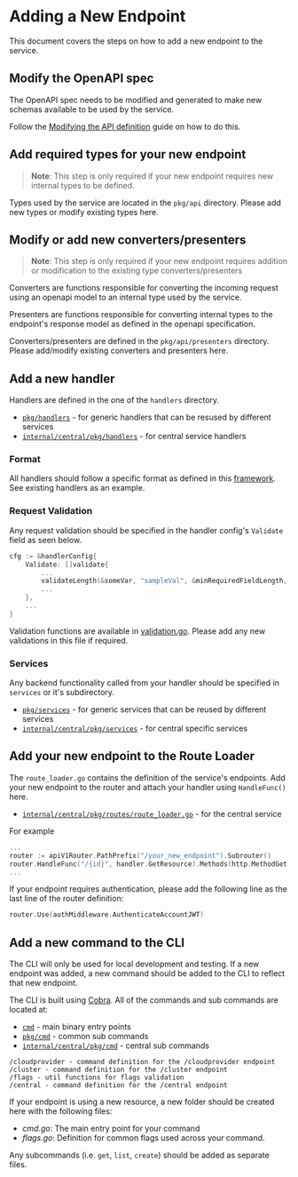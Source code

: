 # Adding a New Endpoint
This document covers the steps on how to add a new endpoint to the service.

## Modify the OpenAPI spec
The OpenAPI spec needs to be modified and generated to make new schemas available to be used by the service.

Follow the [Modifying the API definition](../CONTRIBUTING.md#modifying-the-api-definition) guide on how to do this.

## Add required types for your new endpoint
> **Note**: This step is only required if your new endpoint requires new internal types to be defined.

Types used by the service are located in the `pkg/api` directory. Please add new types or modify existing types here.

## Modify or add new converters/presenters
> **Note**: This step is only required if your new endpoint requires addition or modification to the existing type converters/presenters

Converters are functions responsible for converting the incoming request using an openapi model to an internal type used by the service.

Presenters are functions responsible for converting internal types to the endpoint's response model as defined in the openapi specification.

Converters/presenters are defined in the `pkg/api/presenters` directory. Please add/modify existing converters and presenters here.

## Add a new handler
Handlers are defined in the one of the `handlers` directory.
* [`pkg/handlers`](../pkg/handlers) - for generic handlers that can be resused by different services
* [`internal/central/pkg/handlers`](../internal/central/pkg/handlers) - for central service handlers

### Format
All handlers should follow a specific format as defined in this [framework](https://github.com/stackrox/acs-fleet-manager/blob/main/pkg/handlers/framework.go). See existing handlers as an example.

### Request Validation
Any request validation should be specified in the handler config's `Validate` field as seen below.

```go
cfg := &handlerConfig{
    Validate: []validate{
        ...
        validateLength(&someVar, "sampleVal", &minRequiredFieldLength, nil),
        ...
    },
    ...
}
```

Validation functions are available in [validation.go](https://github.com/stackrox/acs-fleet-manager/blob/master/pkg/handlers/validation.go). Please add any new validations in this file if required.

### Services
Any backend functionality called from your handler should be specified in `services` or it's subdirectory.

* [`pkg/services`](../pkg/services) - for generic services that can be reused by different services
* [`internal/central/pkg/services`](../internal/central/pkg/services) - for central specific services

## Add your new endpoint to the Route Loader

The `route_loader.go` contains the definition of the service's endpoints. Add your new endpoint to the router and attach your handler using `HandleFunc()` here.

* [`internal/central/pkg/routes/route_loader.go`](../internal/central/pkg/routes/route_loader.go) - for the central service

For example

```go
...
router := apiV1Router.PathPrefix("/your_new_endpoint").Subrouter()
router.HandleFunc("/{id}", handler.GetResource).Methods(http.MethodGet)
...
```

If your endpoint requires authentication, please add the following line as the last line of the router definition:

```go
router.Use(authMiddleware.AuthenticateAccountJWT)
```


## Add a new command to the CLI
The CLI will only be used for local development and testing. If a new endpoint was added, a new command should be added to the CLI to reflect that new endpoint.

The CLI is built using [Cobra](https://github.com/spf13/cobra).  All of the commands and sub commands are located at:

* [`cmd`](../cmd) - main binary entry points
* [`pkg/cmd`](../pkg/cmd) - common sub commands
* [`internal/central/pkg/cmd`](../internal/central/pkg/cmd) - central sub commands

```
/cloudprovider - command definition for the /cloudprovider endpoint
/cluster - command definition for the /cluster endpoint
/flags - util functions for flags validation
/central - command definition for the /central endpoint
```

If your endpoint is using a new resource, a new folder should be created here with the following files:
- _cmd.go_: The main entry point for your command
- _flags.go_: Definition for common flags used across your command.

Any subcommands (i.e. `get`, `list`, `create`) should be added as separate files.
